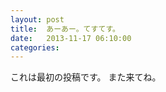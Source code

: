 ```yaml
---
layout: post
title:  あーあー。てすてす。
date:   2013-11-17 06:10:00
categories: 
---
```


これは最初の投稿です。
また来てね。
